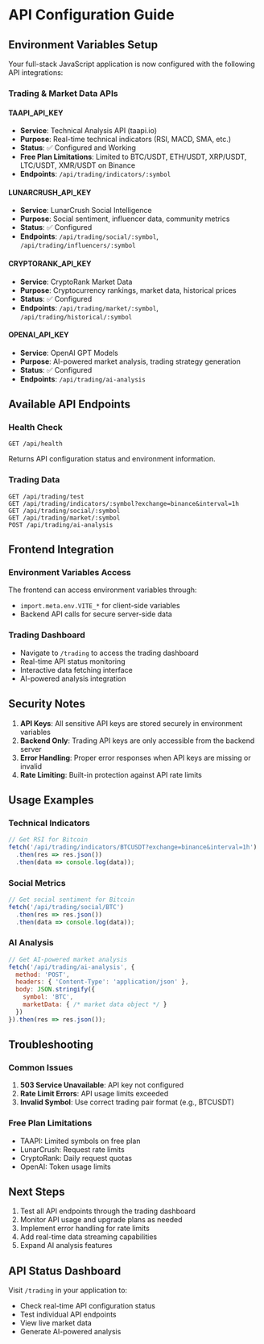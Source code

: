 # API Configuration Guide

## Environment Variables Setup

Your full-stack JavaScript application is now configured with the following API integrations:

### Trading & Market Data APIs

#### TAAPI_API_KEY
- **Service**: Technical Analysis API (taapi.io)
- **Purpose**: Real-time technical indicators (RSI, MACD, SMA, etc.)
- **Status**: ✅ Configured and Working
- **Free Plan Limitations**: Limited to BTC/USDT, ETH/USDT, XRP/USDT, LTC/USDT, XMR/USDT on Binance
- **Endpoints**: `/api/trading/indicators/:symbol`

#### LUNARCRUSH_API_KEY
- **Service**: LunarCrush Social Intelligence
- **Purpose**: Social sentiment, influencer data, community metrics
- **Status**: ✅ Configured
- **Endpoints**: `/api/trading/social/:symbol`, `/api/trading/influencers/:symbol`

#### CRYPTORANK_API_KEY
- **Service**: CryptoRank Market Data
- **Purpose**: Cryptocurrency rankings, market data, historical prices
- **Status**: ✅ Configured
- **Endpoints**: `/api/trading/market/:symbol`, `/api/trading/historical/:symbol`

#### OPENAI_API_KEY
- **Service**: OpenAI GPT Models
- **Purpose**: AI-powered market analysis, trading strategy generation
- **Status**: ✅ Configured
- **Endpoints**: `/api/trading/ai-analysis`

## Available API Endpoints

### Health Check
```
GET /api/health
```
Returns API configuration status and environment information.

### Trading Data
```
GET /api/trading/test
GET /api/trading/indicators/:symbol?exchange=binance&interval=1h
GET /api/trading/social/:symbol
GET /api/trading/market/:symbol
POST /api/trading/ai-analysis
```

## Frontend Integration

### Environment Variables Access
The frontend can access environment variables through:
- `import.meta.env.VITE_*` for client-side variables
- Backend API calls for secure server-side data

### Trading Dashboard
- Navigate to `/trading` to access the trading dashboard
- Real-time API status monitoring
- Interactive data fetching interface
- AI-powered analysis integration

## Security Notes

1. **API Keys**: All sensitive API keys are stored securely in environment variables
2. **Backend Only**: Trading API keys are only accessible from the backend server
3. **Error Handling**: Proper error responses when API keys are missing or invalid
4. **Rate Limiting**: Built-in protection against API rate limits

## Usage Examples

### Technical Indicators
```javascript
// Get RSI for Bitcoin
fetch('/api/trading/indicators/BTCUSDT?exchange=binance&interval=1h')
  .then(res => res.json())
  .then(data => console.log(data));
```

### Social Metrics
```javascript
// Get social sentiment for Bitcoin
fetch('/api/trading/social/BTC')
  .then(res => res.json())
  .then(data => console.log(data));
```

### AI Analysis
```javascript
// Get AI-powered market analysis
fetch('/api/trading/ai-analysis', {
  method: 'POST',
  headers: { 'Content-Type': 'application/json' },
  body: JSON.stringify({
    symbol: 'BTC',
    marketData: { /* market data object */ }
  })
}).then(res => res.json());
```

## Troubleshooting

### Common Issues
1. **503 Service Unavailable**: API key not configured
2. **Rate Limit Errors**: API usage limits exceeded
3. **Invalid Symbol**: Use correct trading pair format (e.g., BTCUSDT)

### Free Plan Limitations
- TAAPI: Limited symbols on free plan
- LunarCrush: Request rate limits
- CryptoRank: Daily request quotas
- OpenAI: Token usage limits

## Next Steps

1. Test all API endpoints through the trading dashboard
2. Monitor API usage and upgrade plans as needed
3. Implement error handling for rate limits
4. Add real-time data streaming capabilities
5. Expand AI analysis features

## API Status Dashboard

Visit `/trading` in your application to:
- Check real-time API configuration status
- Test individual API endpoints
- View live market data
- Generate AI-powered analysis